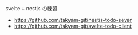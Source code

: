 svelte + nestjs の練習

- https://github.com/takyam-git/nestjs-todo-sever
- https://github.com/takyam-git/svelte-todo-client